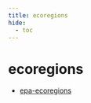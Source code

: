 ```yaml
---
title: ecoregions
hide:
  - toc
---
```


# ecoregions

- [epa-ecoregions](https://cu-esiil.github.io/data-library/epa-ecoregions/)  
  <small></small>